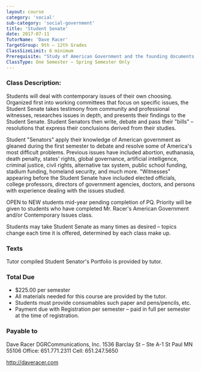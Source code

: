 ```yaml
---
layout: course
category: 'social'
sub-category: 'social-government'
title: 'Student Senate'
date: 2017-07-11
TutorName: 'Dave Racer'
TargetGroup: 9th – 12th Grades
ClassSizeLimit: 6 minimum
Prerequisite: "Study of American Government and the founding documents of our country (ie Declaration of Independence; Constitution) and/or Mr. Racer's Contemporary Issues class."
ClassType: One Semester – Spring Semester Only
---
```


### Class Description:
Students will deal with contemporary issues of their own choosing. Organized first into working committees that focus on specific issues, the Student Senate takes testimony from community and professional witnesses, researches issues in depth, and presents their findings to the Student Senate. Student Senators then write, debate and pass their "bills" – resolutions that express their conclusions derived from their studies. Student "Senators" apply their knowledge of American government as gleaned during the first semester to debate and resolve some of America's most difficult problems. Previous issues have included abortion, euthanasia, death penalty, states' rights, global governance, artificial intelligence, criminal justice, civil rights, alternative tax system, public school funding, stadium funding, homeland security, and much more. "Witnesses" appearing before the Student Senate have included elected officials, college professors, directors of government agencies, doctors, and persons with experience dealing with the issues studied.
 
OPEN to NEW students mid-year pending completion of PQ. Priority will be given to students who have completed Mr. Racer's American Government and/or Contemporary Issues class.Students may take Student Senate as many times as desired – topics change each time it is offered, determined by each class make up.

### Texts
Tutor compiled Student Senator's Portfolio is provided by tutor.

### Total Due
* $225.00 per semester* All materials needed for this course are provided by the tutor.* Students must provide consumables such paper and pens/pencils, etc.* Payment due with Registration per semester – paid in full per semester at the time of registration.

### Payable toDave RacerDGRCommunications, Inc.1536 Barclay St – Ste A-1St Paul MN 55106Office: 651.771.2311Cell: 651.247.5650http://daveracer.com